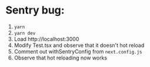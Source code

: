 # Sentry bug:

1. `yarn`
2. `yarn dev`
3. Load http://localhost:3000
4. Modify Test.tsx and observe that it doesn't hot reload
5. Comment out withSentryConfig from `next.config.js`
6. Observe that hot reloading now works
